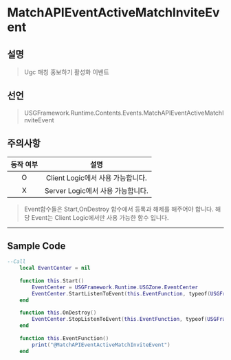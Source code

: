 # MatchAPIEventActiveMatchInviteEvent

## 설명
> Ugc 매칭 홍보하기 활성화 이벤트

## 선언
> USGFramework.Runtime.Contents.Events.MatchAPIEventActiveMatchInviteEvent

## 주의사항
| **동작 여부** |          **설명**          |
|:---------:|:------------------------:|
|     O     | Client Logic에서 사용 가능합니다. |
|     X     | Server Logic에서 사용 가능합니다. |
> Event함수들은 Start,OnDestroy 함수에서 등록과 해제를 해주어야 합니다.
> 해당 Event는 Client Logic에서만 사용 가능한 함수 입니다.
---

## Sample Code
```lua
--Call
    local EventCenter = nil
 
    function this.Start()
        EventCenter = USGFramework.Runtime.USGZone.EventCenter
        EventCenter.StartListenToEvent(this.EventFunction, typeof(USGFramework.Runtime.Contents.Events.MatchAPIEventActiveMatchInviteEvent))
    end
 
    function this.OnDestroy()
        EventCenter.StopListenToEvent(this.EventFunction, typeof(USGFramework.Runtime.Contents.Events.MatchAPIEventActiveMatchInviteEvent))
    end
 
    function this.EventFunction()
        print("@MatchAPIEventActiveMatchInviteEvent")
    end
```
